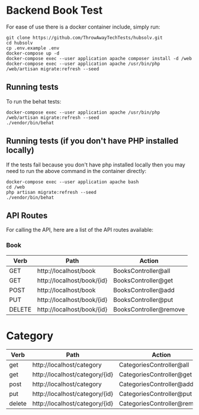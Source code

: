 # Backend Book Test

For ease of use there is a docker container include, simply run:

    git clone https://github.com/ThrowAwayTechTests/hubsolv.git
    cd hubsolv
    cp .env.example .env
    docker-compose up -d
    docker-compose exec --user application apache composer install -d /web
    docker-compose exec --user application apache /usr/bin/php /web/artisan migrate:refresh --seed

## Running tests

To run the behat tests:

    docker-compose exec --user application apache /usr/bin/php /web/artisan migrate:refresh --seed
    ./vendor/bin/behat

## Running tests (if you don't have PHP installed locally)

If the tests fail because you don't have php installed locally then you may need to run the above command in the container directly:

    docker-compose exec --user application apache bash
    cd /web
    php artisan migrate:refresh --seed
    ./vendor/bin/behat

## API Routes

For calling the API, here are a list of the API routes available:

### Book

| Verb   | Path                           | Action                      |
--- | --- | ---
| GET    | http://localhost/book          | BooksController@all         |
| GET    | http://localhost/book/{id}     | BooksController@get         |
| POST   | http://localhost/book          | BooksController@add         |
| PUT    | http://localhost/book/{id}     | BooksController@put         |
| DELETE | http://localhost/book/{id}     | BooksController@remove      |

# Category

| Verb   | Path                           | Action                      |
--- | --- | ---
| get    | http://localhost/category      | CategoriesController@all    |
| get    | http://localhost/category/{id} | CategoriesController@get    |
| post   | http://localhost/category      | CategoriesController@add    |
| put    | http://localhost/category/{id} | CategoriesController@put    |
| delete | http://localhost/category/{id} | CategoriesController@remove |

